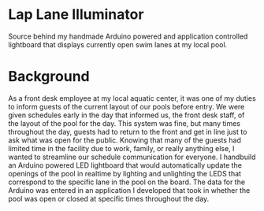 # Lap Lane Illuminator
Source behind my handmade Arduino powered and application controlled lightboard that displays currently open swim lanes at my local pool.

# Background
As a front desk employee at my local aquatic center, it was one of my duties to inform guests of the current layout of our pools before entry.  We were given schedules early in the day that informed us, the front desk staff, of the layout of the pool for the day.  This system was fine, but many times throughout the day, guests had to return to the front and get in line just to ask what was open for the public.  Knowing that many of the guests had limited time in the facility due to work, family, or really anything else, I wanted to streamline our schedule communication for everyone.  I handbuild an Arduino powered LED lightboard that would automatically update the openings of the pool in realtime by lighting and unlighting the LEDS that correspond to the specific lane in the pool on the board.  The data for the Arduino was entered in an application I developed that took in whether the pool was open or closed at specific times throughout the day.

